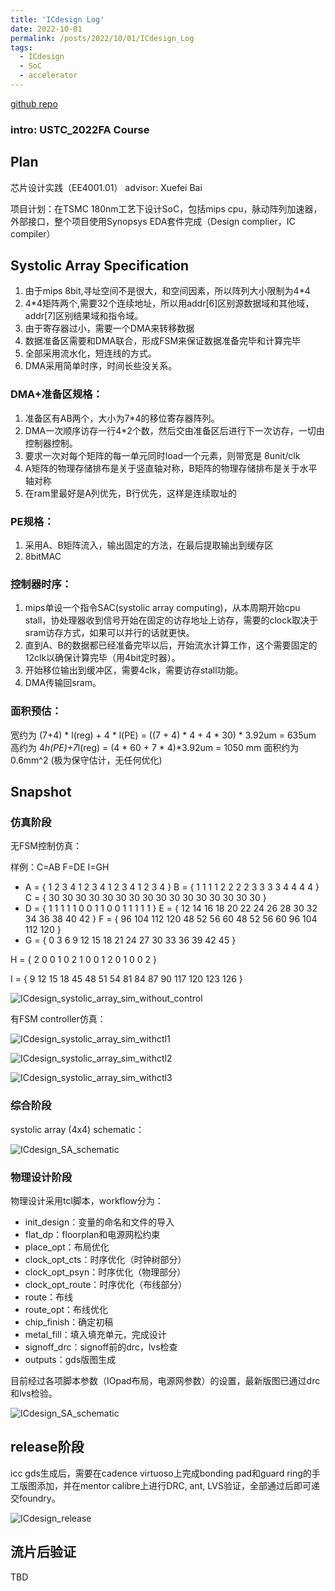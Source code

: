 ```yaml
---
title: 'ICdesign Log'
date: 2022-10-01
permalink: /posts/2022/10/01/ICdesign_Log
tags:
  - ICdesign
  - SoC
  - accelerator
---
```

[github repo](https://github.com/starkerfirst/USTC_2022FA_ICdesign)

### intro: USTC_2022FA Course

## Plan

芯片设计实践（EE4001.01）    			advisor: Xuefei Bai

项目计划：在TSMC 180nm工艺下设计SoC，包括mips cpu，脉动阵列加速器，外部接口，整个项目使用Synopsys EDA套件完成（Design complier，IC compiler）

## Systolic Array Specification

1. 由于mips 8bit,寻址空间不是很大，和空间因素，所以阵列大小限制为4*4
2. 4*4矩阵两个,需要32个连续地址，所以用addr[6]区别源数据域和其他域，addr[7]区别结果域和指令域。
3. 由于寄存器过小，需要一个DMA来转移数据
4. 数据准备区需要和DMA联合，形成FSM来保证数据准备完毕和计算完毕
5. 全部采用流水化，短连线的方式。
6. DMA采用简单时序，时间长些没关系。

### DMA+准备区规格：

1. 准备区有AB两个，大小为7*4的移位寄存器阵列。
2. DMA一次顺序访存一行4*2个数，然后交由准备区后进行下一次访存，一切由控制器控制。
3. 要求一次对每个矩阵的每一单元同时load一个元素，则带宽是 8unit/clk
4. A矩阵的物理存储排布是关于竖直轴对称，B矩阵的物理存储排布是关于水平轴对称
5. 在ram里最好是A列优先，B行优先，这样是连续取址的

### PE规格：

1. 采用A、B矩阵流入，输出固定的方法，在最后提取输出到缓存区
2. 8bitMAC

### 控制器时序：

1. mips单设一个指令SAC(systolic array computing)，从本周期开始cpu stall，协处理器收到信号开始在固定的访存地址上访存，需要的clock取决于sram访存方式，如果可以并行的话就更快。
2. 直到A、B的数据都已经准备完毕以后，开始流水计算工作，这个需要固定的12clk以确保计算完毕（用4bit定时器）。
3. 开始移位输出到缓冲区，需要4clk，需要访存stall功能。
4. DMA传输回sram。

### 面积预估：

宽约为 (7+4) * l(reg) + 4 * l(PE) = ((7 + 4) * 4 + 4 * 30) * 3.92um = 635um
高约为 4*h(PE)+7*l(reg) = (4 * 60 + 7 * 4)*3.92um = 1050 mm
面积约为 0.6mm^2 (极为保守估计，无任何优化)

## Snapshot

### 仿真阶段

无FSM控制仿真：

样例：C=AB       	F=DE   		I=GH

* A = {
  1 2 3 4
  1 2 3 4
  1 2 3 4
  1 2 3 4
  }
  B = {
  1 1 1 1
  2 2 2 2
  3 3 3 3
  4 4 4 4
  }
  C = {
  30 30 30 30
  30 30 30 30
  30 30 30 30
  30 30 30 30
  }
* D = {
  1 1 1 1
  1 0 0 1
  1 0 0 1
  1 1 1 1
  }
  E = {
  12 14 16 18
  20 22 24 26
  28 30 32 34
  36 38 40 42
  }
  F = {
  96 104 112 120
  48 52 56 60
  48 52 56 60
  96 104 112 120
  }
* G = {
  0 3 6 9
  12 15 18 21
  24 27 30 33
  36 39 42 45
  }

H = {
		2 0 0 1
		0 2 1 0
		0 1 2 0
		1 0 0 2
	}

I = {
		9 12 15 18
		45 48 51 54
		81 84 87 90
		117 120 123 126
	}

![ICdesign_systolic_array_sim_without_control](http://starkerfirst.github.io/YangbhPage/images/ICdesign_systolic_array_sim_without_control.png)

有FSM controller仿真：

![ICdesign_systolic_array_sim_withctl1](http://starkerfirst.github.io/YangbhPage/images/ICdesign_systolic_array_sim_withctl1.png)

![ICdesign_systolic_array_sim_withctl2](http://starkerfirst.github.io/YangbhPage/images/ICdesign_systolic_array_sim_withctl2.png)

![ICdesign_systolic_array_sim_withctl3](http://starkerfirst.github.io/YangbhPage/images/ICdesign_systolic_array_sim_withctl3.png)

### 综合阶段

systolic array (4x4) schematic：

![ICdesign_SA_schematic](http://starkerfirst.github.io/YangbhPage/images/ICdesign_SA_schematic.png)

### 物理设计阶段

物理设计采用tcl脚本，workflow分为：

* init_design：变量的命名和文件的导入
* flat_dp：floorplan和电源网松约束			
* place_opt：布局优化
* clock_opt_cts：时序优化（时钟树部分）
* clock_opt_psyn：时序优化（物理部分）
* clock_opt_route：时序优化（布线部分）
* route：布线
* route_opt：布线优化
* chip_finish：确定初稿
* metal_fill：填入填充单元，完成设计
* signoff_drc：signoff前的drc，lvs检查
* outputs：gds版图生成

目前经过各项脚本参数（IOpad布局，电源网参数）的设置，最新版图已通过drc和lvs检验。

![ICdesign_SA_schematic](http://starkerfirst.github.io/YangbhPage/images/ICdesign_layout.png)

## release阶段

icc gds生成后，需要在cadence virtuoso上完成bonding pad和guard ring的手工版图添加，并在mentor calibre上进行DRC, ant, LVS验证，全部通过后即可递交foundry。

![ICdesign_release](http://starkerfirst.github.io/YangbhPage/images/ICdesign_release.png)

## 流片后验证

TBD
